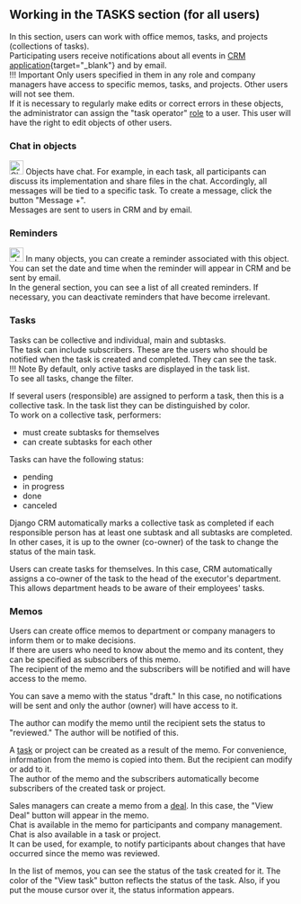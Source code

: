 
## Working in the TASKS section (for all users)

In this section, users can work with office memos, tasks, and projects (collections of tasks).  
Participating users receive notifications about all events in [CRM application](https://docs.djangoproject.com/en/dev/ref/contrib/admin/){target="_blank"} and by email.  
!!! Important
    Only users specified in them in any role and company managers have access to specific memos, tasks, and projects.
    Other users will not see them.  
If it is necessary to regularly make edits or correct errors in these objects, the administrator can assign the "task operator" [role](adding_crm_users.md#user-groups-roles) to a user. This user will have the right to edit objects of other users.

### Chat in objects

<span style="vertical-align: baseline"><img src="../icons/chat-left-text.svg" alt="Chat icon" width="25"></span> Objects have chat. For example, in each task, all participants can discuss its implementation and share files in the chat. Accordingly, all messages will be tied to a specific task. To create a message, click the button "Message +".  
Messages are sent to users in CRM and by email.

### Reminders

<span style="vertical-align: baseline"><img src="../icons/alarm.svg" alt="alarm icon" width="25"></span> In many objects, you can create a reminder associated with this object.  
You can set the date and time when the reminder will appear in CRM and be sent by email.  
In the general section, you can see a list of all created reminders. If necessary, you can deactivate reminders that have become irrelevant.

### Tasks

Tasks can be collective and individual, main and subtasks.  
The task can include subscribers. These are the users who should be notified when the task is created and completed. They can see the task.  
!!! Note 
    By default, only active tasks are displayed in the task list.  
    To see all tasks, change the filter.

If several users (responsible) are assigned to perform a task, then this is a collective task. In the task list they can be distinguished by color.  
To work on a collective task, performers:

- must create subtasks for themselves
- can create subtasks for each other

Tasks can have the following status:

- pending
- in progress
- done
- canceled

Django CRM automatically marks a collective task as completed if each responsible person has at least one subtask and all subtasks are completed.  
In other cases, it is up to the owner (co-owner) of the task to change the status of the main task.

Users can create tasks for themselves. In this case, CRM automatically assigns a co-owner of the task to the head of the executor's department. This allows department heads to be aware of their employees' tasks.

### Memos

Users can create office memos to department or company managers to inform them or to make decisions.  
If there are users who need to know about the memo and its content, they can be specified as subscribers of this memo.  
The recipient of the memo and the subscribers will be notified and will have access to the memo.

You can save a memo with the status "draft." In this case, no notifications will be sent and only the author (owner) will have access to it.

The author can modify the memo until the recipient sets the status to "reviewed." The author will be notified of this.

A [task](#tasks) or project can be created as a result of the memo. For convenience, information from the memo is copied into them. But the recipient can modify or add to it.  
The author of the memo and the subscribers automatically become subscribers of the created task or project.

Sales managers can create a memo from a [deal](guide_for_sales_manager.md#deal-object). In this case, the "View Deal" button will appear in the memo.  
Chat is available in the memo for participants and company management.
Chat is also available in a task or project.  
It can be used, for example, to notify participants about changes that have occurred since the memo was reviewed.

In the list of memos, you can see the status of the task created for it. The color of the "View task" button reflects the status of the task. Also, if you put the mouse cursor over it, the status information appears.
